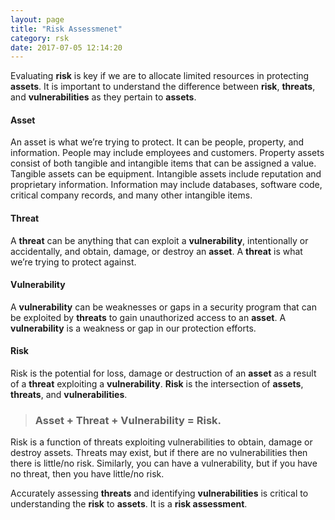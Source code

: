 ```yaml
---
layout: page
title: "Risk Assessmenet"
category: rsk
date: 2017-07-05 12:14:20
---
```


Evaluating **risk** is key if we are to allocate limited resources in protecting **assets**. It is important to understand the difference between **risk**, **threats**, and **vulnerabilities** as they pertain to **assets**.

#### Asset
An asset is what we’re trying to protect. It can be people, property, and information. People may include employees and customers. Property assets consist of both tangible and intangible items that can be assigned a value. Tangible assets can be equipment. Intangible assets include reputation and proprietary information. Information may include databases, software code, critical company records, and many other intangible items.


#### Threat
A **threat** can be anything that can exploit a **vulnerability**, intentionally or accidentally, and obtain, damage, or destroy an **asset**. A **threat** is what we’re trying to protect against.

#### Vulnerability
A **vulnerability** can be weaknesses or gaps in a security program that can be exploited by **threats** to gain unauthorized access to an **asset**. A **vulnerability** is a weakness or gap in our protection efforts.

#### Risk
Risk is the potential for loss, damage or destruction of an **asset** as a result of a **threat** exploiting a **vulnerability**. **Risk** is the intersection of **assets**, **threats**, and **vulnerabilities**.

> ### Asset + Threat + Vulnerability = Risk.

Risk is a function of threats exploiting vulnerabilities to obtain, damage or destroy assets. Threats may exist, but if there are no vulnerabilities then there is little/no risk. Similarly, you can have a vulnerability, but if you have no threat, then you have little/no risk.

Accurately assessing **threats** and identifying **vulnerabilities** is critical to understanding the **risk** to **assets**. It is a **risk assessment**.

